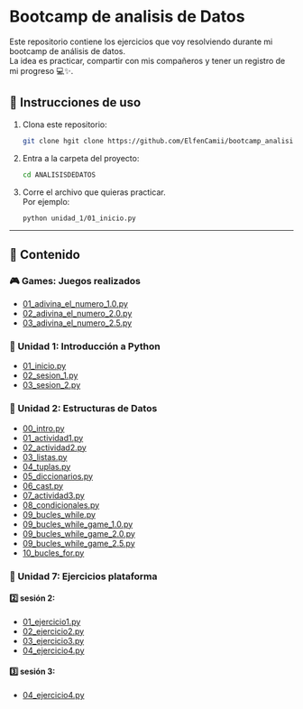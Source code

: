 # Bootcamp de analisis de Datos

Este repositorio contiene los ejercicios que voy resolviendo durante mi bootcamp de análisis de datos.  
La idea es practicar, compartir con mis compañeros y tener un registro de mi progreso 💻✨.

## 🚀 Instrucciones de uso

1. Clona este repositorio:
   ```bash
   git clone hgit clone https://github.com/ElfenCamii/bootcamp_analisis_de_Datos
   ```

2. Entra a la carpeta del proyecto:
   ```bash
   cd ANALISISDEDATOS
   ```

3. Corre el archivo que quieras practicar.  
   Por ejemplo:
   ```bash
   python unidad_1/01_inicio.py
   ```

---

## 📂 Contenido

### 🎮 Games: Juegos realizados
- [01_adivina_el_numero_1.0.py](games/01_adivina_el_numero_1.0.py)
- [02_adivina_el_numero_2.0.py](games/02_adivina_el_numero_2.0.py)
- [03_adivina_el_numero_2.5.py](games/03_adivina_el_numero_2.5.py)

### 📘 Unidad 1: Introducción a Python
- [01_inicio.py](unidad_1/01_inicio.py)
- [02_sesion_1.py](unidad_1/02_sesion_1.py)
- [03_sesion_2.py](unidad_1/03_sesion_2.py)

### 📗 Unidad 2: Estructuras de Datos
- [00_intro.py](unidad_2/00_intro.py)
- [01_actividad1.py](unidad_2/01_actividad1.py)
- [02_actividad2.py](unidad_2/02_actividad2.py)
- [03_listas.py](unidad_2/03_listas.py)
- [04_tuplas.py](unidad_2/04_tuplas.py)
- [05_diccionarios.py](unidad_2/05_diccionarios.py)
- [06_cast.py](unidad_2/06_cast.py)
- [07_actividad3.py](unidad_2/07_actividad3.py)
- [08_condicionales.py](unidad_2/08_condicionales.py)
- [09_bucles_while.py](unidad_2/09_bucles_while.py)
- [09_bucles_while_game_1.0.py](unidad_2/09_bucles_while_game_1.0.py)
- [09_bucles_while_game_2.0.py](unidad_2/09_bucles_while_game_2.0.py)
- [09_bucles_while_game_2.5.py](unidad_2/09_bucles_while_game_2.5.py)
- [10_bucles_for.py](unidad_2/10_bucles_for.py)

### 📙 Unidad 7: Ejercicios plataforma
#### 2️⃣ sesión 2:
- [01_ejercicio1.py](unidad_7/sesion_2/01_ejercicio1.py)
- [02_ejercicio2.py](unidad_7/sesion_2/02_ejercicio2.py)
- [03_ejercicio3.py](unidad_7/sesion_2/03_ejercicio3.py)
- [04_ejercicio4.py](unidad_7/sesion_2/04_ejercicio4.py)
#### 3️⃣ sesión 3:
- [04_ejercicio4.py](unidad_7/sesion_3/04_ejercicio4.py)
